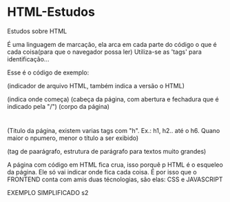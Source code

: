 # HTML-Estudos
Estudos sobre HTML

É uma linguagem de marcação, ela arca em cada parte do código o que é cada coisa(para que o navegador possa ler)
Utiliza-se as 'tags' para identificação...

Esse é o código de exemplo:

<DOCTYPEhtml> (indicador de arquivo HTML, também indica a versão o HTML)
<html> (indica onde começa)
<head> </head> (cabeça da página, com abertura e fechadura que é indicado pela "/")
<body> </body> (corpo da página)
<h1> </h1> (Titulo da página, existem varias tags com "h". Ex.: h1, h2.. até o h6. Quano maior o npumero, menor o título a ser exibido)
<p> </p> (tag de paarágrafo, estrutura de parágrafo para textos muito grandes)


A página com código  em HTML fica crua, isso porquê p HTML é o esqueleo da página. Ele só vai indicar onde fica cada coisa.
É por isso que o FRONTEND conta com amis duas técnologias, são elas: CSS e JAVASCRIPT

EXEMPLO SIMPLIFICADO s2
